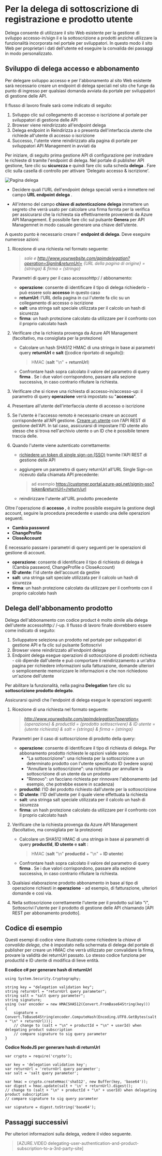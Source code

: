 <properties 
    pageTitle="Per la delega di sottoscrizione di registrazione e prodotto utente" 
    description="Informazioni su come delegato di sottoscrizione di registrazione e prodotto utente a una terza parte in Azure API Management." 
    services="api-management" 
    documentationCenter="" 
    authors="antonba" 
    manager="erikre" 
    editor=""/>

<tags 
    ms.service="api-management" 
    ms.workload="mobile" 
    ms.tgt_pltfrm="na" 
    ms.devlang="na" 
    ms.topic="article" 
    ms.date="10/25/2016" 
    ms.author="antonba"/>

# <a name="how-to-delegate-user-registration-and-product-subscription"></a>Per la delega di sottoscrizione di registrazione e prodotto utente

Delega consente di utilizzare il sito Web esistente per la gestione di sviluppo accesso-in/sign il e la sottoscrizione a prodotti anziché utilizzare la funzionalità incorporata nel portale per sviluppatori. In questo modo il sito Web per proprietari i dati dell'utente ed eseguire la convalida dei passaggi in modo personalizzato.

## <a name="delegate-signin-up"> </a>Sviluppo di delega accesso e abbonamento

Per delegare sviluppo accesso e per l'abbonamento al sito Web esistente sarà necessario creare un endpoint di delega speciali nel sito che funge da punto di ingresso per qualsiasi domanda avviata da portale per sviluppatori di gestione delle API.

Il flusso di lavoro finale sarà come indicato di seguito:

1. Sviluppo clic sul collegamento di accesso o iscrizione al portale per sviluppatori di gestione delle API
2. Browser viene reindirizzato all'endpoint delega
3. Delega endpoint in Reindirizza a o presenta dell'interfaccia utente che richiede all'utente di accesso o iscrizione
4. Successo, l'utente viene reindirizzato alla pagina di portale per sviluppatori API Management in avviati da


Per iniziare, di seguito prima gestione API di configurazione per instradare le richieste di tramite l'endpoint di delega. Nel portale di publisher API gestione, fare clic su **sicurezza** e quindi fare clic sulla scheda **delega** . Fare clic sulla casella di controllo per attivare 'Delegato accesso & iscrizione'.

![Pagina delega][api-management-delegation-signin-up]

* Decidere quali l'URL dell'endpoint delega speciali verrà e immettere nel campo **URL endpoint delega** . 

* All'interno del campo **chiave di autenticazione delega** immettere un segreto che verrà usato per calcolare una firma fornita per la verifica per assicurarsi che la richiesta sia effettivamente provenienti da Azure API Management. È possibile fare clic sul pulsante **Genera** per API Managemnet in modo casuale generare una chiave dell'utente.

A questo punto è necessario creare l' **endpoint di delega**. Deve eseguire numerose azioni:

1. Ricezione di una richiesta nel formato seguente:

    > *sale e http://www.yourwebsite.com/apimdelegation?operation=SignIn&returnUrl= {URL della pagina di origine} = {stringa} & firma = {stringa}*

    Parametri di query per il caso accessohttp:/ / abbonamento:
    - **operazione**: consente di identificare il tipo di delega richiederlo - può essere solo **accesso** in questo caso
    - **returnUrl**: l'URL della pagina in cui l'utente fa clic su un collegamento di accesso o iscrizione
    - **salt**: una stringa salt speciale utilizzata per il calcolo un hash di sicurezza
    - **firma**: un hash protezione calcolato da utilizzare per il confronto con il proprio calcolato hash

2. Verificare che la richiesta provenga da Azure API Management (facoltativo, ma consigliata per la protezione)

    * Calcolare un hash SHA512 HMAC di una stringa in base ai parametri query **returnUrl** e **salt** ([codice riportato di seguito]):
        > HMAC (**salt** "\n" + **returnUrl**)
         
    * Confrontare hash sopra calcolato il valore del parametro di query **firma** . Se i due valori corrispondono, passare alla sezione successiva, in caso contrario rifiutare la richiesta.

2. Verificare che si riceve una richiesta di accesso-in/accesso-up: il parametro di query **operazione** verrà impostato su "**accesso**".

3. Presentare all'utente dell'interfaccia utente di accesso o iscrizione

4. Se l'utente è l'accesso remoto è necessario creare un account corrispondente all'API gestione. [Creare un utente] con l'API REST di gestione dell'API. In tal caso, assicurarsi di impostare l'ID utente allo stesso che si trova nell'archivio utente o un ID che è possibile tenere traccia delle.

5. Quando l'utente viene autenticato correttamente:

    * [richiedere un token di single sign-on (SSO)] tramite l'API REST di gestione delle API

    * aggiungere un parametro di query returnUrl all'URL Single Sign-on ricevuto dalla chiamata API precedente:
        > ad esempio https://customer.portal.azure-api.net/signin-sso?token&returnUrl=/return/url 

    * reindirizzare l'utente all'URL prodotto precedente

Oltre l'operazione di **accesso** , è inoltre possibile eseguire la gestione degli account, seguire la procedura precedente e usando una delle operazioni seguenti.

-   **Cambia password**
-   **ChangeProfile**
-   **CloseAccount**

È necessario passare i parametri di query seguenti per le operazioni di gestione di account.

-   **operazione**: consente di identificare il tipo di richiesta di delega è (Cambia password, ChangeProfile o CloseAccount)
-   **ID utente**: l'id utente dell'account da gestire
-   **salt**: una stringa salt speciale utilizzata per il calcolo un hash di sicurezza
-   **firma**: un hash protezione calcolato da utilizzare per il confronto con il proprio calcolato hash

## <a name="delegate-product-subscription"> </a>Delega dell'abbonamento prodotto

Delega dell'abbonamento con codice product è molto simile alla delega dell'utente accessohttp:/ /-up. Il flusso di lavoro finale dovrebbero essere come indicato di seguito:

1. Sviluppatore seleziona un prodotto nel portale per sviluppatori di gestione API e fa clic sul pulsante Sottoscrivi
2. Browser viene reindirizzato all'endpoint delega
3. Endpoint delega esegue operazioni di sottoscrizione di prodotti richiesta - ciò dipende dall'utente e può comportare il reindirizzamento a un'altra pagina per richiedere informazioni sulla fatturazione, domande ulteriori o semplicemente memorizzare le informazioni e che non richiedono un'azione dell'utente


Per abilitare la funzionalità, nella pagina **Delegation** fare clic su **sottoscrizione prodotto delegato**.

Assicurarsi quindi che l'endpoint di delega esegue le operazioni seguenti:


1. Ricezione di una richiesta nel formato seguente:

    > *http://www.yourwebsite.com/apimdelegation?operation= {operazione} & productId = {prodotto sottoscrivere} & ID utente = {utente richiesta} & salt = {stringa} & firma = {stringa}*

    Parametri per il caso di sottoscrizione di prodotto della query:
    - **operazione**: consente di identificare il tipo di richiesta di delega. Per abbonamento prodotto richieste le opzioni valide sono:
        - "La sottoscrizione": una richiesta per la sottoscrizione a un determinato prodotto con l'utente specificato ID (vedere sopra)
        - "Annullare la sottoscrizione": una richiesta per annullare la sottoscrizione di un utente da un prodotto
        - "Rinnovo": un facciano richiesta per rinnovare l'abbonamento (ad esempio, che potrebbe essere in scadenza)
    - **productId**: l'ID del prodotto richiesto dall'utente per la sottoscrizione
    - **ID utente**: l'ID dell'utente per il quale viene effettuata la richiesta
    - **salt**: una stringa salt speciale utilizzata per il calcolo un hash di sicurezza
    - **firma**: un hash protezione calcolato da utilizzare per il confronto con il proprio calcolato hash


2. Verificare che la richiesta provenga da Azure API Management (facoltativo, ma consigliata per la protezione)

    * Calcolare un SHA512 HMAC di una stringa in base ai parametri di query **productId**, **ID utente** e **salt** :
        > HMAC (**salt** "\n" **productId** + "\n" + **ID utente**)
         
    * Confrontare hash sopra calcolato il valore del parametro di query **firma** . Se i due valori corrispondono, passare alla sezione successiva, in caso contrario rifiutare la richiesta.
    
3. Qualsiasi elaborazione prodotto abbonamento in base al tipo di operazione richiesti in **operazione** - ad esempio, di fatturazione, ulteriori domande e così via.

4. Nella sottoscrizione correttamente l'utente per il prodotto sul lato "i", Sottoscrivi l'utente per il prodotto di gestione delle API chiamando [API REST per abbonamento prodotto].

## <a name="delegate-example-code"></a> Codice di esempio ##

Questi esempi di codice viene illustrato come richiedere la *chiave di convalida delega*, che è impostato nella schermata di delega del portale di publisher per creare un HMAC che verrà utilizzato per convalidare la firma, provare la validità dei returnUrl passato. Lo stesso codice funziona per productId e ID utente di modifica di lieve entità.

**Il codice c# per generare hash di returnUrl**

    using System.Security.Cryptography;

    string key = "delegation validation key";
    string returnUrl = "returnUrl query parameter";
    string salt = "salt query parameter";
    string signature;
    using (var encoder = new HMACSHA512(Convert.FromBase64String(key)))
    {
        signature = Convert.ToBase64String(encoder.ComputeHash(Encoding.UTF8.GetBytes(salt + "\n" + returnUrl)));
        // change to (salt + "\n" + productId + "\n" + userId) when delegating product subscription
        // compare signature to sig query parameter
    }


**Codice NodeJS per generare hash di returnUrl**

    var crypto = require('crypto');
    
    var key = 'delegation validation key'; 
    var returnUrl = 'returnUrl query parameter';
    var salt = 'salt query parameter';
    
    var hmac = crypto.createHmac('sha512', new Buffer(key, 'base64'));
    var digest = hmac.update(salt + '\n' + returnUrl).digest();
    // change to (salt + "\n" + productId + "\n" + userId) when delegating product subscription
    // compare signature to sig query parameter
    
    var signature = digest.toString('base64');

## <a name="next-steps"></a>Passaggi successivi

Per ulteriori informazioni sulla delega, vedere il video seguente.

> [AZURE.VIDEO delegating-user-authentication-and-product-subscription-to-a-3rd-party-site]

[Delegating developer sign-in and sign-up]: #delegate-signin-up
[Delegating product subscription]: #delegate-product-subscription
[richiedere un token di single sign-on (SSO)]: http://go.microsoft.com/fwlink/?LinkId=507409
[creare un utente]: http://go.microsoft.com/fwlink/?LinkId=507655#CreateUser
[chiamata all'API REST dell'abbonamento con codice product]: http://go.microsoft.com/fwlink/?LinkId=507655#SSO
[Next steps]: #next-steps
[esempio di codice fornita di seguito]: #delegate-example-code

[api-management-delegation-signin-up]: ./media/api-management-howto-setup-delegation/api-management-delegation-signin-up.png 